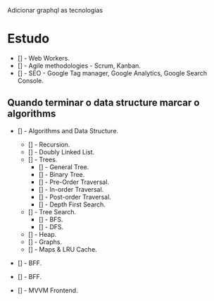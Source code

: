 Adicionar graphql as tecnologias

# Estudo

- [] - Web Workers.
- [] - Agile methodologies - Scrum, Kanban.
- [] - SEO - Google Tag manager, Google Analytics, Google Search Console.

## Quando terminar o data structure marcar o algorithms

- [] - Algorithms and Data Structure.

  - [] - Recursion.
  - [] - Doubly Linked List.
  - [] - Trees.
    - [] - General Tree.
    - [] - Binary Tree.
    - [] - Pre-Order Traversal.
    - [] - In-order Traversal.
    - [] - Post-order Traversal.
    - [] - Depth First Search.
  - [] - Tree Search.
    - [] - BFS.
    - [] - DFS.
  - [] - Heap.
  - [] - Graphs.
  - [] - Maps & LRU Cache.

- [] - BFF.
- [] - BFF.
- [] - MVVM Frontend.
